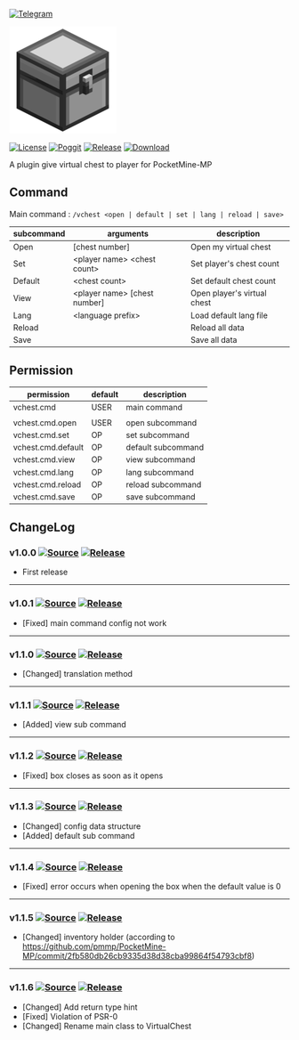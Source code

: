 [![Telegram](https://img.shields.io/badge/Telegram-PresentKim-blue.svg?logo=telegram)](https://t.me/PresentKim)

[![icon/192x192](meta/icon/192x192.png?raw=true)]()

[![License](https://img.shields.io/github/license/PMMPPlugin/VirtualChest.svg?label=License)](LICENSE)
[![Poggit](https://poggit.pmmp.io/ci.shield/PMMPPlugin/VirtualChest/VirtualChest)](https://poggit.pmmp.io/ci/PMMPPlugin/VirtualChest)
[![Release](https://img.shields.io/github/release/PMMPPlugin/VirtualChest.svg?label=Release)](https://github.com/PMMPPlugin/VirtualChest/releases/latest)
[![Download](https://img.shields.io/github/downloads/PMMPPlugin/VirtualChest/total.svg?label=Download)](https://github.com/PMMPPlugin/VirtualChest/releases/latest)


A plugin give virtual chest to player for PocketMine-MP

## Command
Main command : `/vchest <open | default | set | lang | reload | save>`

| subcommand | arguments                        | description                 |
| ---------- | -------------------------------- | --------------------------- |
| Open       | \[chest number\]                 | Open my virtual chest       |
| Set        | \<player name\> \<chest count\>  | Set player's chest count    |
| Default    | \<chest count\>                  | Set default chest count     |
| View       | \<player name\> \[chest number\] | Open player's virtual chest |
| Lang       | \<language prefix\>              | Load default lang file      |
| Reload     |                                  | Reload all data             |
| Save       |                                  | Save all data               |




## Permission
| permission         | default  | description        |
| ------------------ | -------- | ------------------ |
| vchest.cmd         | USER     | main command       |
|                    |          |                    |
| vchest.cmd.open    | USER     | open subcommand    |
| vchest.cmd.set     | OP       | set  subcommand    |
| vchest.cmd.default | OP       | default subcommand |
| vchest.cmd.view    | OP       | view subcommand    |
| vchest.cmd.lang    | OP       | lang subcommand    |
| vchest.cmd.reload  | OP       | reload subcommand  |
| vchest.cmd.save    | OP       | save subcommand    |




## ChangeLog
### v1.0.0 [![Source](https://img.shields.io/badge/source-v1.0.0-blue.png?label=source)](https://github.com/PMMPPlugin/VirtualChest/tree/v1.0.0) [![Release](https://img.shields.io/github/downloads/PMMPPlugin/VirtualChest/v1.0.0/total.png?label=download&colorB=1fadad)](https://github.com/PMMPPlugin/VirtualChest/releases/v1.0.0)
- First release
  
  
---
### v1.0.1 [![Source](https://img.shields.io/badge/source-v1.0.1-blue.png?label=source)](https://github.com/PMMPPlugin/VirtualChest/tree/v1.0.1) [![Release](https://img.shields.io/github/downloads/PMMPPlugin/VirtualChest/v1.0.1/total.png?label=download&colorB=1fadad)](https://github.com/PMMPPlugin/VirtualChest/releases/v1.0.1)
- \[Fixed\] main command config not work
  
  
---
### v1.1.0 [![Source](https://img.shields.io/badge/source-v1.1.0-blue.png?label=source)](https://github.com/PMMPPlugin/VirtualChest/tree/v1.1.0) [![Release](https://img.shields.io/github/downloads/PMMPPlugin/VirtualChest/v1.1.0/total.png?label=download&colorB=1fadad)](https://github.com/PMMPPlugin/VirtualChest/releases/v1.1.0)
- \[Changed\] translation method
  
  
---
### v1.1.1 [![Source](https://img.shields.io/badge/source-v1.1.1-blue.png?label=source)](https://github.com/PMMPPlugin/VirtualChest/tree/v1.1.1) [![Release](https://img.shields.io/github/downloads/PMMPPlugin/VirtualChest/v1.1.1/total.png?label=download&colorB=1fadad)](https://github.com/PMMPPlugin/VirtualChest/releases/v1.1.1)
- \[Added\] view sub command
  
  
---
### v1.1.2 [![Source](https://img.shields.io/badge/source-v1.1.2-blue.png?label=source)](https://github.com/PMMPPlugin/VirtualChest/tree/v1.1.2) [![Release](https://img.shields.io/github/downloads/PMMPPlugin/VirtualChest/v1.1.2/total.png?label=download&colorB=1fadad)](https://github.com/PMMPPlugin/VirtualChest/releases/v1.1.2)
- \[Fixed\] box closes as soon as it opens
  
  
---
### v1.1.3 [![Source](https://img.shields.io/badge/source-v1.1.3-blue.png?label=source)](https://github.com/PMMPPlugin/VirtualChest/tree/v1.1.3) [![Release](https://img.shields.io/github/downloads/PMMPPlugin/VirtualChest/v1.1.3/total.png?label=download&colorB=1fadad)](https://github.com/PMMPPlugin/VirtualChest/releases/v1.1.3)
- \[Changed\] config data structure
- \[Added\] default sub command
  
  
---
### v1.1.4 [![Source](https://img.shields.io/badge/source-v1.1.4-blue.png?label=source)](https://github.com/PMMPPlugin/VirtualChest/tree/v1.1.4) [![Release](https://img.shields.io/github/downloads/PMMPPlugin/VirtualChest/v1.1.4/total.png?label=download&colorB=1fadad)](https://github.com/PMMPPlugin/VirtualChest/releases/v1.1.4)
- \[Fixed\] error occurs when opening the box when the default value is 0
  
  
---
### v1.1.5 [![Source](https://img.shields.io/badge/source-v1.1.5-blue.png?label=source)](https://github.com/PMMPPlugin/VirtualChest/tree/v1.1.5) [![Release](https://img.shields.io/github/downloads/PMMPPlugin/VirtualChest/v1.1.5/total.png?label=download&colorB=1fadad)](https://github.com/PMMPPlugin/VirtualChest/releases/v1.1.5)
- \[Changed\] inventory holder (according to https://github.com/pmmp/PocketMine-MP/commit/2fb580db26cb9335d38d38cba99864f54793cbf8)

  
---
### v1.1.6 [![Source](https://img.shields.io/badge/source-v1.1.6-blue.png?label=source)](https://github.com/PMMPPlugin/VirtualChest/tree/v1.1.6) [![Release](https://img.shields.io/github/downloads/PMMPPlugin/VirtualChest/v1.1.6/total.png?label=download&colorB=1fadad)](https://github.com/PMMPPlugin/VirtualChest/releases/v1.1.6)
- \[Changed\] Add return type hint
- \[Fixed\] Violation of PSR-0
- \[Changed\] Rename main class to VirtualChest